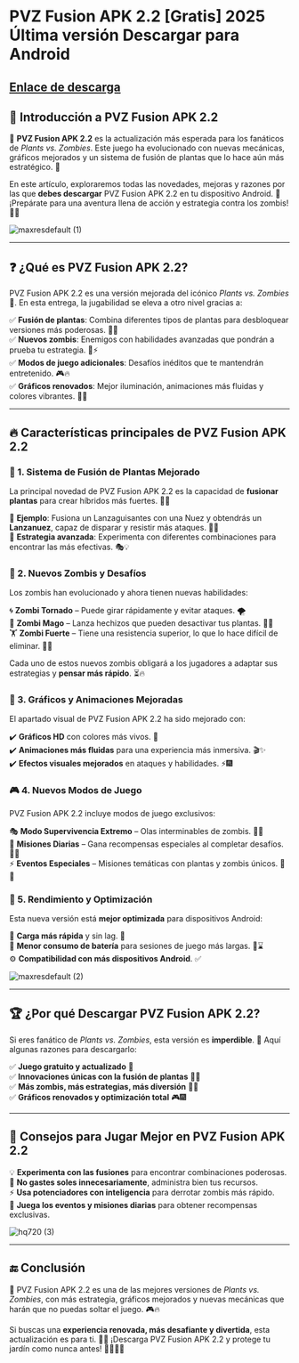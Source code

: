 # PVZ Fusion APK 2.2 [Gratis] 2025 Última versión Descargar para Android

## [Enlace de descarga](https://bom.so/ZxkyBR)

## 🌟 Introducción a PVZ Fusion APK 2.2  

🌿 **PVZ Fusion APK 2.2** es la actualización más esperada para los fanáticos de *Plants vs. Zombies*. Este juego ha evolucionado con nuevas mecánicas, gráficos mejorados y un sistema de fusión de plantas que lo hace aún más estratégico. 🚀  

En este artículo, exploraremos todas las novedades, mejoras y razones por las que **debes descargar** PVZ Fusion APK 2.2 en tu dispositivo Android. 📱 ¡Prepárate para una aventura llena de acción y estrategia contra los zombis! 🧟‍♂️  

![maxresdefault (1)](https://github.com/user-attachments/assets/d48ba069-e5c7-446c-b111-635bf598f2c3)

---  

## ❓ ¿Qué es PVZ Fusion APK 2.2?  

PVZ Fusion APK 2.2 es una versión mejorada del icónico *Plants vs. Zombies* 🏡. En esta entrega, la jugabilidad se eleva a otro nivel gracias a:  

✅ **Fusión de plantas**: Combina diferentes tipos de plantas para desbloquear versiones más poderosas. 🌻🌟  
✅ **Nuevos zombis**: Enemigos con habilidades avanzadas que pondrán a prueba tu estrategia. 🧠⚡  
✅ **Modos de juego adicionales**: Desafíos inéditos que te mantendrán entretenido. 🎮🔥  
✅ **Gráficos renovados**: Mejor iluminación, animaciones más fluidas y colores vibrantes. 🎨💥  

---  

## 🔥 Características principales de PVZ Fusion APK 2.2  

### 🌿 1. Sistema de Fusión de Plantas Mejorado  

La principal novedad de PVZ Fusion APK 2.2 es la capacidad de **fusionar plantas** para crear híbridos más fuertes. 💪🌱  

🔹 **Ejemplo**: Fusiona un Lanzaguisantes con una Nuez y obtendrás un **Lanzanuez**, capaz de disparar y resistir más ataques. 🎯🔰  
🔹 **Estrategia avanzada**: Experimenta con diferentes combinaciones para encontrar las más efectivas. 🎭💡  

### 🧟 2. Nuevos Zombis y Desafíos  

Los zombis han evolucionado y ahora tienen nuevas habilidades:  

🌀 **Zombi Tornado** – Puede girar rápidamente y evitar ataques. 🌪️  
🎩 **Zombi Mago** – Lanza hechizos que pueden desactivar tus plantas. 🎩✨  
🏋️ **Zombi Fuerte** – Tiene una resistencia superior, lo que lo hace difícil de eliminar. 💪🧟  

Cada uno de estos nuevos zombis obligará a los jugadores a adaptar sus estrategias y **pensar más rápido**. ⏳🔥  

### 🎨 3. Gráficos y Animaciones Mejoradas  

El apartado visual de PVZ Fusion APK 2.2 ha sido mejorado con:  

✔️ **Gráficos HD** con colores más vivos. 🌈  
✔️ **Animaciones más fluidas** para una experiencia más inmersiva. 🎬✨  
✔️ **Efectos visuales mejorados** en ataques y habilidades. ⚡🎆  

### 🎮 4. Nuevos Modos de Juego  

PVZ Fusion APK 2.2 incluye modos de juego exclusivos:  

🎭 **Modo Supervivencia Extremo** – Olas interminables de zombis. 🏰💥  
🎯 **Misiones Diarias** – Gana recompensas especiales al completar desafíos. 🎁🔑  
⚡ **Eventos Especiales** – Misiones temáticas con plantas y zombis únicos. 🎊🌱  

### 🚀 5. Rendimiento y Optimización  

Esta nueva versión está **mejor optimizada** para dispositivos Android:  

📱 **Carga más rápida** y sin lag. 🚀  
🔋 **Menor consumo de batería** para sesiones de juego más largas. 🔋⌛  
⚙️ **Compatibilidad con más dispositivos Android**. ✅  

![maxresdefault (2)](https://github.com/user-attachments/assets/bd8dff2d-2221-4d89-ac66-8ba84d9ccda1)

---  

## 🏆 ¿Por qué Descargar PVZ Fusion APK 2.2?  

Si eres fanático de *Plants vs. Zombies*, esta versión es **imperdible**. 🌟 Aquí algunas razones para descargarlo:  

✅ **Juego gratuito y actualizado** 🎉  
✅ **Innovaciones únicas con la fusión de plantas** 🌱✨  
✅ **Más zombis, más estrategias, más diversión** 🧠🔥  
✅ **Gráficos renovados y optimización total** 🎮🎆  

---  

## 🎯 Consejos para Jugar Mejor en PVZ Fusion APK 2.2  

💡 **Experimenta con las fusiones** para encontrar combinaciones poderosas.  
🌻 **No gastes soles innecesariamente**, administra bien tus recursos.  
⚡ **Usa potenciadores con inteligencia** para derrotar zombis más rápido.  
📅 **Juega los eventos y misiones diarias** para obtener recompensas exclusivas.  

![hq720 (3)](https://github.com/user-attachments/assets/c13d229e-35c7-4a74-bd86-443d00c49a4b)

---  

## 🔚 Conclusión  

🌟 PVZ Fusion APK 2.2 es una de las mejores versiones de *Plants vs. Zombies*, con más estrategia, gráficos mejorados y nuevas mecánicas que harán que no puedas soltar el juego. 🎮🔥  

Si buscas una **experiencia renovada, más desafiante y divertida**, esta actualización es para ti. 🌱💪 ¡Descarga PVZ Fusion APK 2.2 y protege tu jardín como nunca antes! 🏡🧟‍♂️💥
